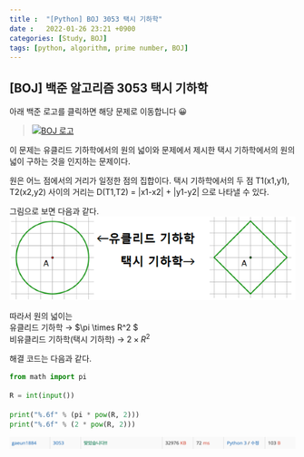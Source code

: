 ```yaml
---
title :  "[Python] BOJ 3053 택시 기하학"
date :   2022-01-26 23:21 +0900
categories: [Study, BOJ]
tags: [python, algorithm, prime number, BOJ]
---
```


## [BOJ] 백준 알고리즘 3053 택시 기하학
아래 백준 로고를 클릭하면 해당 문제로 이동합니다 😀  
> [![BOJ 로고](https://d2gd6pc034wcta.cloudfront.net/images/logo@2x.png)](https://www.acmicpc.net/problem/3053)  



이 문제는 유클리드 기하학에서의 원의 넓이와 문제에서 제시한 택시 기하학에서의 원의 넓이 구하는 것을 인지하는 문제이다.  

원은 어느 점에서의 거리가 일정한 점의 집합이다.
택시 기하학에서의 두 점 T1(x1,y1), T2(x2,y2) 사이의 거리는 D(T1,T2) = |x1-x2| + |y1-y2| 으로 나타낼 수 있다.  


그림으로 보면 다음과 같다.  
![유클리드/택시 기하학 원 차이](/assets/img/BOJ/BOJ3053_circle.png)


따라서 원의 넓이는  
유클리드 기하학 → $\pi \times R^2 $  
비유클리드 기하학(택시 기하학) → $2 \times R^2$

해결 코드는 다음과 같다.  

```python
from math import pi

R = int(input())

print("%.6f" % (pi * pow(R, 2)))
print("%.6f" % (2 * pow(R, 2)))
```

![3053맞았습니다](/assets/img/BOJ/BOJ3053_correct.png)